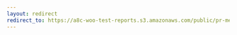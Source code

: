 ```yaml
---
layout: redirect
redirect_to: https://a8c-woo-test-reports.s3.amazonaws.com/public/pr-merge/45791/e2e/index.html
---
```

